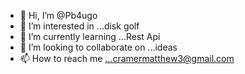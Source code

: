 - 👋 Hi, I’m @Pb4ugo
- 👀 I’m interested in ...disk golf
- 🌱 I’m currently learning ...Rest Api 
- 💞️ I’m looking to collaborate on ...ideas
- 📫 How to reach me ...cramermatthew3@gmail.com 

<!---
Pb4ugo/Pb4ugo is a ✨ special ✨ repository because its `README.md` (this file) appears on your GitHub profile.
You can click the Preview link to take a look at your changes.
--->
